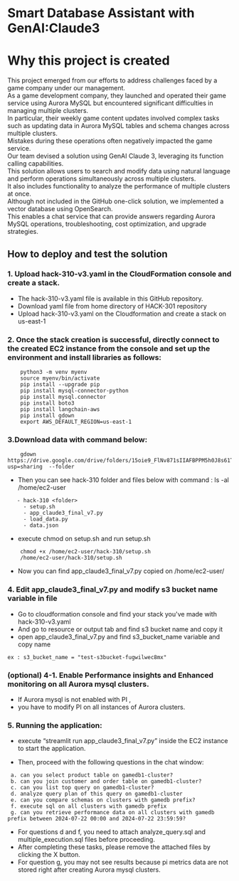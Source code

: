 # Smart Database Assistant with GenAI:Claude3

# **Why this project is created**

This project emerged from our efforts to address challenges faced by a game company under our management. <br>
As a game development company, they launched and operated their game service using Aurora MySQL but encountered significant difficulties in managing multiple clusters. <br>
In particular, their weekly game content updates involved complex tasks such as updating data in Aurora MySQL tables and schema changes across multiple clusters. <br>
Mistakes during these operations often negatively impacted the game service.<br>
Our team devised a solution using GenAI Claude 3, leveraging its function calling capabilities. <br>
This solution allows users to search and modify data using natural language and perform operations simultaneously across multiple clusters. <br>
It also includes functionality to analyze the performance of multiple clusters at once.<br>
Although not included in the GitHub one-click solution, we implemented a vector database using OpenSearch. <br>
This enables a chat service that can provide answers regarding Aurora MySQL operations, troubleshooting, cost optimization, and upgrade strategies.<br>

## **How to deploy and test the solution**

### 1. Upload hack-310-v3.yaml in the CloudFormation console and create a stack.
- The hack-310-v3.yaml file is available in this GitHub repository. 
- Download yaml file from home directory of HACK-301 repository 
- Upload hack-310-v3.yaml on the Cloudformation and create a stack on us-east-1 


### 2. Once the stack creation is successful, directly connect to the created EC2 instance from the console and set up the environment and install libraries as follows:
```
    python3 -m venv myenv      
    source myenv/bin/activate  
    pip install --upgrade pip
    pip install mysql-connector-python
    pip install mysql.connector
    pip install boto3       
    pip install langchain-aws
    pip install gdown 
    export AWS_DEFAULT_REGION=us-east-1
```

### 3.Download data with command below:
```        
    gdown https://drive.google.com/drive/folders/15oie9_FlNv871sIIAFBPPM5h0J8s61TU?usp=sharing  --folder
```
- Then you can see hack-310 folder and files below with command : ls -al /home/ec2-user
```
   - hack-310 <folder>
     - setup.sh 
     - app_claude3_final_v7.py
     - load_data.py
     - data.json
```
        
- execute chmod on setup.sh and run setup.sh 
```
    chmod +x /home/ec2-user/hack-310/setup.sh
    /home/ec2-user/hack-310/setup.sh
```
- Now you can find app_claude3_final_v7.py copied on /home/ec2-user/

### 4. Edit app_claude3_final_v7.py and modify s3 bucket name variable in file

- Go to cloudformation console and find your stack you've made with hack-310-v3.yaml <br>
- And go to resource or output tab and find s3 bucket name and copy it <br>
- open app_claude3_final_v7.py and find s3_bucket_name variable and copy name <br>
```
ex : s3_bucket_name = "test-s3bucket-fugwilwec8mx" 
```

### (optional) 4-1. Enable Performance insights and Enhanced monitoring on all Aurora mysql clusters.

- If Aurora mysql is not enabled with PI , <br>
- you have to modify PI on all instances of Aurora clusters. <br>

    
### 5. Running the application:

- execute “streamlit run app_claude3_final_v7.py” inside the EC2 instance to start the application. 

-    Then, proceed with the following questions in the chat window:
   ```
    a. can you select product table on gamedb1-cluster?
    b. can you join customer and order table on gamedb1-cluster?
    c. can you list top query on gamedb1-cluster?
    d. analyze query plan of this query on gamedb1-cluster
    e. can you compare schemas on clusters with gamedb prefix?
    f. execute sql on all clusters with gamedb prefix
    g. can you retrieve performance data on all clusters with gamedb prefix between 2024-07-22 00:00 and 2024-07-22 23:59:59?
   ```
-    For questions d and f, you need to attach analyze_query.sql and multiple_execution.sql files before proceeding.
-    After completing these tasks, please remove the attached files by clicking the X button.
-    For question g, you may not see results because pi metrics data are not stored right after creating Aurora mysql clusters. 
